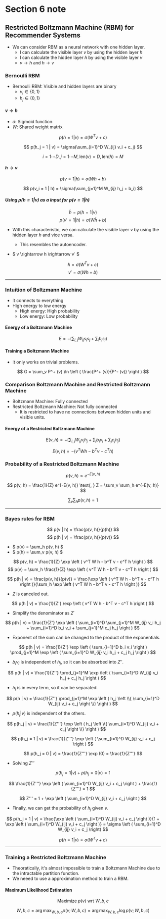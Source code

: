 # Section 6 note
<p align="center" style="display: none;">
    <img src="" width="0" />
</p>

## Restricted Boltzmann Machine (RBM) for Recommender Systems

- We can consider RBM as a neural network with one hidden layer.
    - I can calculate the visible layer $v$ by using the hidden layer $h$
    - I can calculate the hidden layer $h$ by using the visible layer $v$
    - $v \rightarrow h$ and $h \rightarrow v$

### Bernoulli RBM
- Bernoulli RBM: Visible and hidden layers are binary
    - $v_i \in \{0, 1\}$
    - $h_j \in \{0, 1\}$

#### $v \rightarrow h$
- $\sigma$: Sigmoid function
- $W$: Shared weight matrix

$$ p(h = 1 | v) = \sigma(W^T v + c) $$

$$ p(h_j = 1 | v) = \sigma(\sum_{i=1}^D W_{ij} v_i + c_j) $$

$$ i = 1 \cdots D, j=1 \cdots M, \text{len}(v) = D, \text{len}(h) = M $$

#### $h \rightarrow v$

$$ p(v = 1 | h) = \sigma(W h + b) $$

$$ p(v_i = 1 | h) = \sigma(\sum_{j=1}^M W_{ij} h_j + b_i) $$

##### Using $p(h=1 | v)$ as a input for $p(v=1 | h)$

$$ \tilde{h} = p(h = 1 | v) $$
$$ p(v' = 1 | h) = \sigma(W \tilde{h} + b) $$

- With this characteristic, we can calculate the visible layer $v$ by using the hidden layer $h$ and vice versa.
    - This resembles the autoencoder.

- $ v \rightarrow h \rightarrow v' $

$$ h = \sigma(W^T v + c) $$
$$ v' = \sigma(W h + b) $$

-----

### Intuition of Boltzmann Machine
- It connects to everything
- High energy to low energy
    - High energy: High probability
    - Low energy: Low probability

#### Energy of a Boltzmann Machine

$$ E = - \left ( \sum_{i, j} W_{ij} s_i s_j + \sum_i b_i s_i \right ) $$

#### Training a Boltzmann Machine
- It only works on trivial problems.

$$ G = \sum_v P^+ (v) \ln \left ( \frac{P^+ (v)}{P^- (v)} \right ) $$

### Comparison Boltzmann Machine and Restricted Boltzmann Machine

- Boltzmann Machine: Fully connected
- Restricted Boltzmann Machine: Not fully connected
    - It is restricted to have no connections between hidden units and visible units.

#### Energy of a Restricted Boltzmann Machine

$$ E(v, h) = - \left ( \sum_{i, j} W_{ij} v_i h_j + \sum_i b_i v_i + \sum_j c_j h_j \right ) $$

$$ E(v, h) = - \left ( v^T W h - b^T v - c^T h \right ) $$

### Probability of a Restricted Boltzmann Machine

$$ p(v, h) \propto e^{-E(v, h)} $$

$$ p(v, h) = \frac{1}{Z} e^{-E(v, h)} \text{, } Z = \sum_v \sum_h e^{-E(v, h)} $$

$$ \sum_v \sum_h p(v, h) = 1 $$


-----

### Bayes rules for RBM

$$ p(v | h) = \frac{p(v, h)}{p(h)} $$
$$ p(h | v) = \frac{p(v, h)}{p(v)} $$

- $ p(v) = \sum_h p(v, h) $
- $ p(h) = \sum_v p(v, h) $

$$ p(v, h) = \frac{1}{Z} \exp \left ( v^T W h - b^T v - c^T h \right ) $$
$$ p(v) = \sum_h \frac{1}{Z} \exp \left ( v^T W h - b^T v - c^T h \right ) $$

$$ p(h | v) = \frac{p(v, h)}{p(v)} = \frac{\exp \left ( v^T W h - b^T v - c^T h \right )}{\sum_h \exp \left ( v^T W h - b^T v - c^T h \right )} $$

- $Z$ is canceled out.

$$ p(h | v) = \frac{1}{Z'} \exp \left ( v^T W h - b^T v - c^T h \right ) $$

- Simplify the denominator as $Z'$

$$ p(h | v) = \frac{1}{Z'} \exp \left ( \sum_{i=1}^D \sum_{j=1}^M W_{ij} v_i h_j + \sum_{i=1}^D b_i v_i + \sum_{j=1}^M c_j h_j \right ) $$

- Exponent of the sum can be changed to the product of the exponentials.

$$ p(h | v) = \frac{1}{Z'} \exp \left ( \sum_{i=1}^D b_i v_i \right ) \prod_{j=1}^M \exp \left ( \sum_{i=1}^D W_{ij} v_i h_j + c_j h_j \right ) $$

- $b_i v_i$ is independent of $h_j$, so it can be absorbed into $Z''$.

$$ p(h | v) = \frac{1}{Z''} \prod_{j=1}^M \exp \left ( \sum_{i=1}^D W_{ij} v_i h_j + c_j h_j \right ) $$

- $h_j$ is in every term, so it can be separated.

$$ p(h | v) = \frac{1}{Z''} \prod_{j=1}^M \exp \left ( h_j \left \\{ \sum_{i=1}^D W_{ij} v_i + c_j \right \\} \right ) $$

- $p(h_j | v)$ is independent of the others.

$$ p(h_j | v) = \frac{1}{Z'''} \exp \left ( h_j \left \\{ \sum_{i=1}^D W_{ij} v_i + c_j \right \\} \right ) $$

$$ p(h_j = 1 | v) = \frac{1}{Z'''} \exp \left ( \sum_{i=1}^D W_{ij} v_i + c_j \right ) $$

$$ p(h_j = 0 | v) = \frac{1}{Z'''} \exp (0) = \frac{1}{Z'''} $$


- Solving $Z'''$

$$ p(h_j = 1 | v) + p(h_j = 0 | v) = 1 $$

$$ \frac{1}{Z'''} \exp \left ( \sum_{i=1}^D W_{ij} v_i + c_j \right ) + \frac{1}{Z'''} = 1 $$

$$ Z''' = 1 + \exp \left ( \sum_{i=1}^D W_{ij} v_i + c_j \right ) $$

- Finally, we can get the probability of $h_j$ given $v$.

$$ p(h_j = 1 | v) = \frac{\exp \left ( \sum_{i=1}^D W_{ij} v_i + c_j \right )}{1 + \exp \left ( \sum_{i=1}^D W_{ij} v_i + c_j \right )} = \sigma \left ( \sum_{i=1}^D W_{ij} v_i + c_j \right) $$

$$ p(h = 1 | v) = \sigma(W^T v + c) $$

-----

### Training a Restricted Boltzmann Machine
- Theoratically, it's almost impossible to train a Boltzmann Machine due to the intractable partition function.
- We neeed to use a approximation method to train a RBM.


#### Maximum Likelihood Estimation

$$ \text{Maximize } p(v) \text{ wrt } W, b, c $$

$$ W, b, c = \arg \max_{W, b, c} p(v; W, b, c) = \arg \max_{W, b, c} \log p(v; W, b, c) $$

